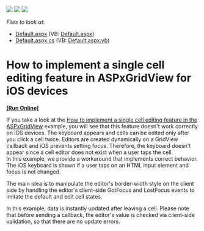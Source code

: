 <!-- default badges list -->
![](https://img.shields.io/endpoint?url=https://codecentral.devexpress.com/api/v1/VersionRange/128540886/12.2.7%2B)
[![](https://img.shields.io/badge/Open_in_DevExpress_Support_Center-FF7200?style=flat-square&logo=DevExpress&logoColor=white)](https://supportcenter.devexpress.com/ticket/details/E4600)
[![](https://img.shields.io/badge/📖_How_to_use_DevExpress_Examples-e9f6fc?style=flat-square)](https://docs.devexpress.com/GeneralInformation/403183)
<!-- default badges end -->
<!-- default file list -->
*Files to look at*:

* [Default.aspx](./CS/WebSite/Default.aspx) (VB: [Default.aspx](./VB/WebSite/Default.aspx))
* [Default.aspx.cs](./CS/WebSite/Default.aspx.cs) (VB: [Default.aspx.vb](./VB/WebSite/Default.aspx.vb))
<!-- default file list end -->
# How to implement a single cell editing feature in ASPxGridView for iOS devices
<!-- run online -->
**[[Run Online]](https://codecentral.devexpress.com/128540886/)**
<!-- run online end -->


<p>If you take a look at the <a href="https://www.devexpress.com/Support/Center/p/E430">How to implement a single cell editing feature in the ASPxGridView</a> example, you will see that this feature doesn't work correctly on iOS devices. The keyboard appears and cells can be edited only after you click a cell twice. Editors are created dynamically on a GridView callback and iOS prevents setting focus.  Therefore, the keyboard doesn't appear since a cell editor does not exist when a user taps the cell.<br />
In this example, we provide a workaround that implements correct behavior. The iOS keyboard is shown if a user taps on an HTML input element and focus is not changed. </p><p>The main idea is to manipulate the editor's border-width style on the client side by handling the editor's client-side GotFocus and LostFocus events to  imitate the default and edit cell states. </p><p>In this example, data is instantly updated after leaving a cell. Please note that before sending a callback, the editor's value is checked via client-side validation, so that there are no update errors.</p>

<br/>


